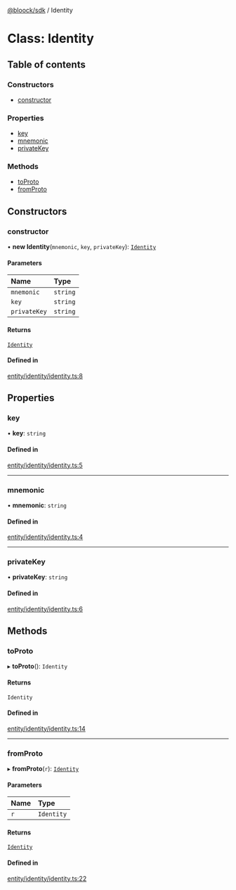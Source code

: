 [@bloock/sdk](../index.md) / Identity

# Class: Identity

## Table of contents

### Constructors

- [constructor](Identity.md#constructor)

### Properties

- [key](Identity.md#key)
- [mnemonic](Identity.md#mnemonic)
- [privateKey](Identity.md#privatekey)

### Methods

- [toProto](Identity.md#toproto)
- [fromProto](Identity.md#fromproto)

## Constructors

### constructor

• **new Identity**(`mnemonic`, `key`, `privateKey`): [`Identity`](Identity.md)

#### Parameters

| Name | Type |
| :------ | :------ |
| `mnemonic` | `string` |
| `key` | `string` |
| `privateKey` | `string` |

#### Returns

[`Identity`](Identity.md)

#### Defined in

[entity/identity/identity.ts:8](https://github.com/bloock/bloock-sdk/blob/6fda345/languages/js/src/entity/identity/identity.ts#L8)

## Properties

### key

• **key**: `string`

#### Defined in

[entity/identity/identity.ts:5](https://github.com/bloock/bloock-sdk/blob/6fda345/languages/js/src/entity/identity/identity.ts#L5)

___

### mnemonic

• **mnemonic**: `string`

#### Defined in

[entity/identity/identity.ts:4](https://github.com/bloock/bloock-sdk/blob/6fda345/languages/js/src/entity/identity/identity.ts#L4)

___

### privateKey

• **privateKey**: `string`

#### Defined in

[entity/identity/identity.ts:6](https://github.com/bloock/bloock-sdk/blob/6fda345/languages/js/src/entity/identity/identity.ts#L6)

## Methods

### toProto

▸ **toProto**(): `Identity`

#### Returns

`Identity`

#### Defined in

[entity/identity/identity.ts:14](https://github.com/bloock/bloock-sdk/blob/6fda345/languages/js/src/entity/identity/identity.ts#L14)

___

### fromProto

▸ **fromProto**(`r`): [`Identity`](Identity.md)

#### Parameters

| Name | Type |
| :------ | :------ |
| `r` | `Identity` |

#### Returns

[`Identity`](Identity.md)

#### Defined in

[entity/identity/identity.ts:22](https://github.com/bloock/bloock-sdk/blob/6fda345/languages/js/src/entity/identity/identity.ts#L22)

